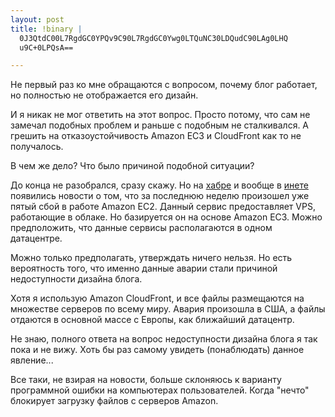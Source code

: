 ```yaml
--- 
layout: post
title: !binary |
  0J3QtdC00L7RgdGC0YPQv9C90L7RgdGC0Ywg0LTQuNC30LDQudC90LAg0LHQ
  u9C+0LPQsA==

---
```

Не первый раз ко мне обращаются с вопросом, почему блог работает, но полностью не отображается его дизайн.

И я никак не мог ответить на этот вопрос. Просто потому, что сам не замечал подобных проблем и раньше с подобным не сталкивался. А грешить на отказоустойчивость Amazon EC3 и CloudFront как то не получалось.

В чем же дело? Что было причиной подобной ситуации?

<!--more-->До конца не разобрался, сразу скажу. Но на <a href="http://habrahabr.ru/blogs/hi/93597/" target="_blank">хабре</a> и вообще в <a href="http://www.datacenterknowledge.com/archives/2010/05/13/car-crash-triggers-amazon-power-outage/" target="_blank">инете</a> появились новости о том, что за последнюю неделю произошел уже пятый сбой в работе Amazon EC2. Данный сервис предоставляет VPS, работающие в облаке. Но базируется он на основе Amazon EC3. Можно предположить, что данные сервисы располагаются в одном датацентре.

Можно только предполагать, утверждать ничего нельзя. Но есть вероятность того, что именно данные аварии стали причиной недоступности дизайна блога.

Хотя я использую Amazon CloudFront, и все файлы размещаются на множестве серверов по всему миру. Авария произошла в США, а файлы отдаются в основной массе с Европы, как ближайший датацентр.

Не знаю, полного ответа на вопрос недоступности дизайна блога я так пока и не вижу. Хоть бы раз самому увидеть (понаблюдать) данное явление...

Все таки, не взирая на новости, больше склоняюсь к варианту программной ошибки на компьютерах пользователей. Когда "нечто" блокирует загрузку файлов с серверов Amazon.
